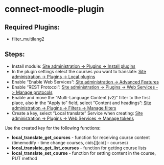 # connect-moodle-plugin

## Required Plugins:			
-	filter_multilang2		
			
## Steps:
-	Install module: [Site administration -> Plugins -> Install plugins](http://localhost:8080/admin/tool/installaddon/index.php)
-	In the plugin settings select the courses you want to translate: [Site administration -> Plugins -> Local plugins](http://localhost:8080/admin/category.php?category=localplugins)
-	Enable “Enable Web Services”: [Site administration -> Advanced Features](http://localhost:8080/admin/settings.php?section=optionalsubsystems)
-	Enable “REST Protocol”: [Site administration -> Plugins -> Web Services -> Manage protocols](http://localhost:8080/admin/settings.php?section=webserviceprotocols)
-	Enable and move the “Multi-Language Content (v2)” filter to the first place, also in the “Apply to” field, select “Content and headings”: [Site administration -> Plugins -> Filters -> Manage filters](http://localhost:8080/admin/filters.php)
-	Create a key, select “Local translate” Service when creating: [Site administration -> Plugins -> Web Services -> Manage tokens](http://localhost:8080/admin/settings.php?section=webservicetokens)
			
Use the created key for the following functions:			
-	**local_translate_get_courses** - function for receiving course content (timemodify - time change courses, cids[][cid] - courses)		
-	**local_translate_get_list_courses** - function for getting course lists		
-	**local_translate_set_course** - function for setting content in the course, PUT method		
